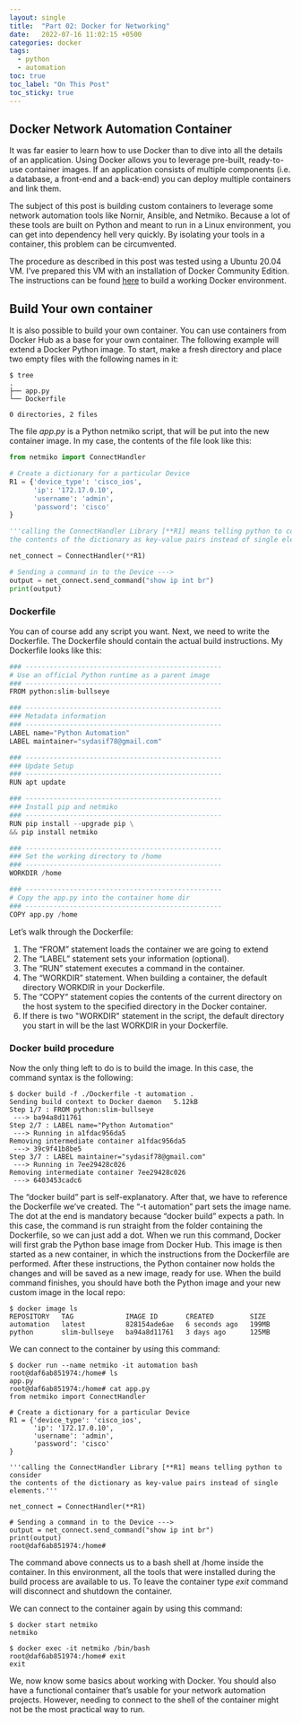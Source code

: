 ```yaml
---
layout: single
title:  "Part 02: Docker for Networking"
date:   2022-07-16 11:02:15 +0500
categories: docker
tags:
  - python
  - automation
toc: true
toc_label: "On This Post"
toc_sticky: true
---
```


## Docker Network Automation Container
It was far easier to learn how to use Docker than to dive into all the details of an application. Using Docker allows you to leverage pre-built, ready-to-use container images. If an application consists of multiple components (i.e. a database, a front-end and a back-end) you can deploy multiple containers and link them.

The subject of this post is building custom containers to leverage some network automation tools like Nornir, Ansible, and Netmiko. Because a lot of these tools are built on Python and meant to run in a Linux environment, you can get into dependency hell very quickly. By isolating your tools in a container, this problem can be circumvented.

The procedure as described in this post was tested using a Ubuntu 20.04 VM. I’ve prepared this VM with an installation of Docker Community Edition. The instructions can be found [here](https://github.com/sydasif/docker-for-networking#docker-for-networking) to build a working Docker environment.

## Build Your own container

It is also possible to build your own container. You can use containers from Docker Hub as a base for your own container. The following example will extend a Docker Python image. To start, make a fresh directory and place two empty files with the following names in it:

```console
$ tree
.
├── app.py
└── Dockerfile

0 directories, 2 files
```

The file _app.py_ is a Python netmiko script, that will be put into the new container image. In my case, the contents of the file look like this:

```py
from netmiko import ConnectHandler

# Create a dictionary for a particular Device
R1 = {'device_type': 'cisco_ios',
      'ip': '172.17.0.10',
      'username': 'admin',
      'password': 'cisco'
}

'''calling the ConnectHandler Library [**R1] means telling python to consider 
the contents of the dictionary as key-value pairs instead of single elements.'''

net_connect = ConnectHandler(**R1)

# Sending a command in to the Device --->
output = net_connect.send_command("show ip int br")
print(output)
```

### Dockerfile

You can of course add any script you want. Next, we need to write the Dockerfile. The Dockerfile should contain the actual build instructions. My Dockerfile looks like this:

```py
### -------------------------------------------------
# Use an official Python runtime as a parent image
### -------------------------------------------------
FROM python:slim-bullseye

### -------------------------------------------------
### Metadata information
### -------------------------------------------------
LABEL name="Python Automation"
LABEL maintainer="sydasif78@gmail.com"

### -------------------------------------------------
### Update Setup
### -------------------------------------------------
RUN apt update 

### -------------------------------------------------
### Install pip and netmiko
### -------------------------------------------------
RUN pip install --upgrade pip \
&& pip install netmiko 

### -------------------------------------------------
### Set the working directory to /home
### -------------------------------------------------
WORKDIR /home

### -------------------------------------------------
# Copy the app.py into the container home dir
### -------------------------------------------------
COPY app.py /home
```

Let’s walk through the Dockerfile:

1. The “FROM” statement loads the container we are going to extend
2. The “LABEL” statement sets your information (optional).
3. The “RUN” statement executes a command in the container.
4. The “WORKDIR” statement. When building a container, the default directory WORKDIR in your Dockerfile.
5. The “COPY” statement copies the contents of the current directory on the host system to the specified directory in the Docker container.
6. If there is two "WORKDIR" statement in the script, the default directory you start in will be the last WORKDIR in your Dockerfile.

### Docker build procedure

Now the only thing left to do is to build the image. In this case, the command syntax is the following:

```console
$ docker build -f ./Dockerfile -t automation .
Sending build context to Docker daemon   5.12kB
Step 1/7 : FROM python:slim-bullseye
 ---> ba94a8d11761
Step 2/7 : LABEL name="Python Automation"
 ---> Running in a1fdac956da5
Removing intermediate container a1fdac956da5
 ---> 39c9f41b8be5
Step 3/7 : LABEL maintainer="sydasif78@gmail.com"
 ---> Running in 7ee29428c026
Removing intermediate container 7ee29428c026
 ---> 6403453cadc6
```

The “docker build” part is self-explanatory. After that, we have to reference the Dockerfile we’ve created. The “-t automation” part sets the image name. The dot at the end is mandatory because “docker build” expects a path. In this case, the command is run straight from the folder containing the Dockerfile, so we can just add a dot. When we run this command, Docker will first grab the Python base image from Docker Hub. This image is then started as a new container, in which the instructions from the Dockerfile are performed. After these instructions, the Python container now holds the changes and will be saved as a new image, ready for use. When the build command finishes, you should have both the Python image and your new custom image in the local repo:

```console
$ docker image ls
REPOSITORY   TAG             IMAGE ID       CREATED         SIZE
automation   latest          828154ade6ae   6 seconds ago   199MB
python       slim-bullseye   ba94a8d11761   3 days ago      125MB
```

We can connect to the container by using this command:

```console
$ docker run --name netmiko -it automation bash
root@daf6ab851974:/home# ls
app.py
root@daf6ab851974:/home# cat app.py 
from netmiko import ConnectHandler

# Create a dictionary for a particular Device
R1 = {'device_type': 'cisco_ios',
      'ip': '172.17.0.10',
      'username': 'admin',
      'password': 'cisco'
}

'''calling the ConnectHandler Library [**R1] means telling python to consider 
the contents of the dictionary as key-value pairs instead of single elements.'''

net_connect = ConnectHandler(**R1)

# Sending a command in to the Device --->
output = net_connect.send_command("show ip int br")
print(output)
root@daf6ab851974:/home# 
```

The command above connects us to a bash shell at /home inside the container. In this environment, all the tools that were installed during the build process are available to us. To leave the container type _exit_ command will disconnect and shutdown the container.

We can connect to the container again by using this command:

```console
$ docker start netmiko
netmiko
```

```console
$ docker exec -it netmiko /bin/bash                                             
root@daf6ab851974:/home# exit
exit
```

We, now know some basics about working with Docker. You should also have a functional container that’s usable for your network automation projects. However, needing to connect to the shell of the container might not be the most practical way to run.

